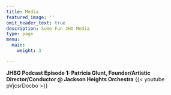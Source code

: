 ```yaml
---
title: Media
featured_image: ''
omit_header_text: true
description: Some Fun JHO Media
type: page
menu:
  main:
    weight: 3

---
```


**JHBG Podcast Episode 1: Patricia Glunt, Founder/Artistic Director/Conductor @
Jackson Heights Orchestra**
{{< youtube pVjcsrDocbo >}}

